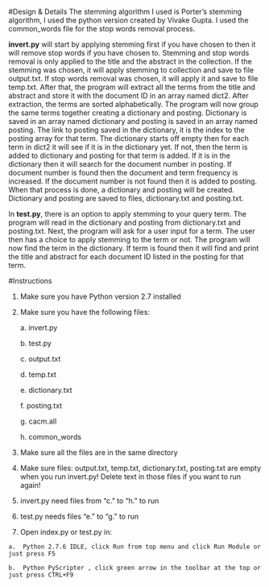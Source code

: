#Design & Details
The stemming algorithm I used is Porter’s stemming algorithm, I used the python version created by Vivake Gupta. I used the common_words file for the stop words removal process. 

**invert.py** will start by applying stemming first if you have chosen to then it will remove stop words if you have chosen to. Stemming and stop words removal is only applied to the title and the abstract in the collection. If the stemming was chosen, it will apply stemming to collection and save to file output.txt. If stop words removal was chosen, it will apply it and save to file temp.txt. After that, the program will extract all the terms from the title and abstract and store it with the document ID in an array named dict2. After extraction, the terms are sorted alphabetically. The program will now group the same terms together creating a dictionary and posting. Dictionary is saved in an array named dictionary and posting is saved in an array named posting. The link to posting saved in the dictionary, it is the index to the posting array for that term.  The dictionary starts off empty then for each term in dict2 it will see if it is in the dictionary yet. If not, then the term is added to dictionary and posting for that term is added. If it is in the dictionary then it will search for the document number in posting. If document number is found then the document and term frequency is increased. If the document number is not found then it is added to posting. When that process is done, a dictionary and posting will be created. Dictionary and posting are saved to files, dictionary.txt and posting.txt. 

In **test.py**, there is an option to apply stemming to your query term. The program will read in the dictionary and posting from dictionary.txt and posting.txt. Next, the program will ask for a user input for a term. The user then has a choice to apply stemming to the term or not. The program will now find the term in the dictionary. If term is found then it will find and print the title and abstract for each document ID listed in the posting for that term.

#Instructions
1.	Make sure you have Python version 2.7 installed 
2.	Make sure you have the following files:

    a.	invert.py 
    
    b.	test.py
    
    c.	output.txt
    
    d.	temp.txt
    
    e.	dictionary.txt
    
    f.	posting.txt
    
    g.	cacm.all
    
    h.	common_words
3.	Make sure all the files are in the same directory 

4.	Make sure files: output.txt, temp.txt, dictionary.txt, posting.txt are empty when you run invert.py! Delete text in those files if you want to run again!

5.	invert.py need files from “c.” to “h.” to run
	
6.	test.py needs files “e.” to “g.” to run

7.	 Open index.py or test.py in:

    a.	Python 2.7.6 IDLE, click Run from top menu and click Run Module or just press F5
    
    b.	Python PyScripter , click green arrow in the toolbar at the top or just press CTRL+F9
 

